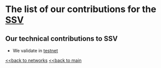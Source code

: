 # The list of our contributions for the [SSV](https://ssv.network/)

## Our technical contributions to SSV

- We validate in [testnet](https://explorer.ssv.network/validators/b9889f1f6376ca0eb6c6b416eff1e926106df881514ec60536dd863b841a2b243f5aa80e8c223ade883d517c0c9b3b15)


[<<back to networks](https://github.com/nq4-net/entrance/tree/main/networks)
[<<back to main](https://github.com/nq4-net/entrance)